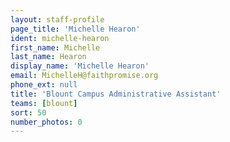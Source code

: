 ```yaml
---
layout: staff-profile
page_title: 'Michelle Hearon'
ident: michelle-hearon
first_name: Michelle
last_name: Hearon
display_name: 'Michelle Hearon'
email: MichelleH@faithpromise.org
phone_ext: null
title: 'Blount Campus Administrative Assistant'
teams: [blount]
sort: 50
number_photos: 0
---
```


